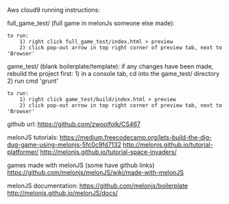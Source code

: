 Aws cloud9 running instructions:

full_game_test/ (full game in melonJs someone else made):

    to run:
        1) right click full_game_test/index.html > preview
        2) click pop-out arrow in top right corner of preview tab, next to 'Browser'
    
    
    
game_test/ (blank boilerplate/template):
    if any changes have been made, rebuild the project first:
        1) in a console tab, cd into the game_test/ directory
        2) run cmd 'grunt'
    
    to run:
        1) right click game_test/build/index.html > preview
        2) click pop-out arrow in top right corner of preview tab, next to 'Browser'



github url:
    https://github.com/zwoolfolk/CS467


melonJS tutorials:
    https://medium.freecodecamp.org/lets-build-the-dig-dug-game-using-melonjs-5fc0c9fd7132
    http://melonjs.github.io/tutorial-platformer/
    http://melonjs.github.io/tutorial-space-invaders/
    
games made with melonJS (some have github links)
    https://github.com/melonjs/melonJS/wiki/made-with-melonJS

melonJS documentation:
    https://github.com/melonjs/boilerplate
    http://melonjs.github.io/melonJS/docs/